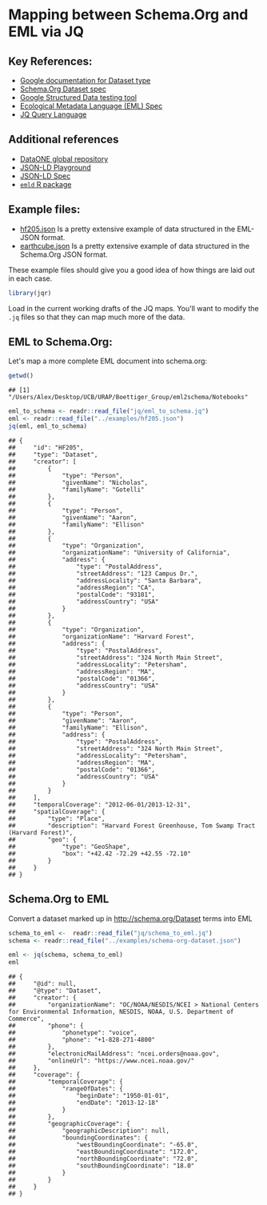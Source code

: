 
Mapping between Schema.Org and EML via JQ
=========================================

Key References:
---------------

-   [Google documentation for Dataset type](https://developers.google.com/search/docs/data-types/dataset)
-   [Schema.Org Dataset spec](http://schema.org/Dataset)
-   [Google Structured Data testing tool](https://search.google.com/structured-data/testing-tool)
-   [Ecological Metadata Language (EML) Spec](https://knb.ecoinformatics.org/#external//emlparser/docs/eml-2.1.1/./eml.html)
-   [JQ Query Language](https://stedolan.github.io/jq/tutorial/)

Additional references
---------------------

-   [DataONE global repository](https://search.dataone.org/#data)
-   [JSON-LD Playground](https://json-ld.org/playground/)
-   [JSON-LD Spec](https://json-ld.org/spec/latest/json-ld/)
-   [`emld` R package](https://github.com/cboettig/emld)

Example files:
--------------

-   [hf205.json](../examples/hf205.json) Is a pretty extensive example of data structured in the EML-JSON format.
-   [earthcube.json](../examples/earthcube.json) Is a pretty extensive example of data structured in the Schema.Org JSON format.

These example files should give you a good idea of how things are laid out in each case.

``` r
library(jqr)
```

Load in the current working drafts of the JQ maps.
You'll want to modify the `.jq` files so that they can map much more of the data.

EML to Schema.Org:
------------------

Let's map a more complete EML document into schema.org:

``` r
getwd()
```

    ## [1] "/Users/Alex/Desktop/UCB/URAP/Boettiger_Group/eml2schema/Notebooks"

``` r
eml_to_schema <- readr::read_file("jq/eml_to_schema.jq")
eml <- readr::read_file("../examples/hf205.json")
jq(eml, eml_to_schema)
```

    ## {
    ##     "id": "HF205",
    ##     "type": "Dataset",
    ##     "creator": [
    ##         {
    ##             "type": "Person",
    ##             "givenName": "Nicholas",
    ##             "familyName": "Gotelli"
    ##         },
    ##         {
    ##             "type": "Person",
    ##             "givenName": "Aaron",
    ##             "familyName": "Ellison"
    ##         },
    ##         {
    ##             "type": "Organization",
    ##             "organizationName": "University of California",
    ##             "address": {
    ##                 "type": "PostalAddress",
    ##                 "streetAddress": "123 Campus Dr.",
    ##                 "addressLocality": "Santa Barbara",
    ##                 "addressRegion": "CA",
    ##                 "postalCode": "93101",
    ##                 "addressCountry": "USA"
    ##             }
    ##         },
    ##         {
    ##             "type": "Organization",
    ##             "organizationName": "Harvard Forest",
    ##             "address": {
    ##                 "type": "PostalAddress",
    ##                 "streetAddress": "324 North Main Street",
    ##                 "addressLocality": "Petersham",
    ##                 "addressRegion": "MA",
    ##                 "postalCode": "01366",
    ##                 "addressCountry": "USA"
    ##             }
    ##         },
    ##         {
    ##             "type": "Person",
    ##             "givenName": "Aaron",
    ##             "familyName": "Ellison",
    ##             "address": {
    ##                 "type": "PostalAddress",
    ##                 "streetAddress": "324 North Main Street",
    ##                 "addressLocality": "Petersham",
    ##                 "addressRegion": "MA",
    ##                 "postalCode": "01366",
    ##                 "addressCountry": "USA"
    ##             }
    ##         }
    ##     ],
    ##     "temporalCoverage": "2012-06-01/2013-12-31",
    ##     "spatialCoverage": {
    ##         "type": "Place",
    ##         "description": "Harvard Forest Greenhouse, Tom Swamp Tract (Harvard Forest)",
    ##         "geo": {
    ##             "type": "GeoShape",
    ##             "box": "+42.42 -72.29 +42.55 -72.10"
    ##         }
    ##     }
    ## }

Schema.Org to EML
-----------------

Convert a dataset marked up in <http://schema.org/Dataset> terms into EML

``` r
schema_to_eml <-  readr::read_file("jq/schema_to_eml.jq")
schema <- readr::read_file("../examples/schema-org-dataset.json")

eml <- jq(schema, schema_to_eml)
eml
```

    ## {
    ##     "@id": null,
    ##     "@type": "Dataset",
    ##     "creator": {
    ##         "organizationName": "OC/NOAA/NESDIS/NCEI > National Centers for Environmental Information, NESDIS, NOAA, U.S. Department of Commerce",
    ##         "phone": {
    ##             "phonetype": "voice",
    ##             "phone": "+1-828-271-4800"
    ##         },
    ##         "electronicMailAddress": "ncei.orders@noaa.gov",
    ##         "onlineUrl": "https://www.ncei.noaa.gov/"
    ##     },
    ##     "coverage": {
    ##         "temporalCoverage": {
    ##             "rangeOfDates": {
    ##                 "beginDate": "1950-01-01",
    ##                 "endDate": "2013-12-18"
    ##             }
    ##         },
    ##         "geographicCoverage": {
    ##             "geographicDescription": null,
    ##             "boundingCoordinates": {
    ##                 "westBoundingCoordinate": "-65.0",
    ##                 "eastBoundingCoordinate": "172.0",
    ##                 "northBoundingCoordinate": "72.0",
    ##                 "southBoundingCoordinate": "18.0"
    ##             }
    ##         }
    ##     }
    ## }
